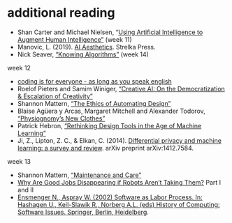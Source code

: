 # additional reading

* Shan Carter and Michael Nielsen, “[Using Artificial Intelligence to Augment Human Intelligence”](https://distill.pub/2017/aia/) (week 11)
* Manovic, L. (2019). [AI Aesthetics](http://manovich.net/index.php/projects/ai-aesthetics). Strelka Press.
* Nick Seaver, [“Knowing Algorithms”](https://digitalsts.net/essays/knowing-algorithms/) (week 14)



week 12 
* [coding is for everyone - as long as you speak english](https://www.wired.com/story/coding-is-for-everyoneas-long-as-you-speak-english/)
* Roelof Pieters and Samim Winiger, [“Creative AI: On the Democratization & Escalation of Creativity”](https://medium.com/@creativeai/creativeai-9d4b2346faf3)
* Shannon Mattern, [“The Ethics of Automating Design”](https://wordsinspace.net/shannon/2019/02/13/the-ethics-of-automating-design/)
* Blaise Agüera y Arcas, Margaret Mitchell and Alexander Todorov, [“Physiognomy’s New Clothes”](https://medium.com/@blaisea/physiognomys-new-clothes-f2d4b59fdd6a)
* Patrick Hebron, [“Rethinking Design Tools in the Age of Machine Learning”](https://medium.com/artists-and-machine-intelligence/rethinking-design-tools-in-the-age-of-machine-learning-369f3f07ab6c)
* Ji, Z., Lipton, Z. C., & Elkan, C. (2014). [Differential privacy and machine learning: a survey and review](https://arxiv.org/pdf/1812.02282.pdf). arXiv preprint arXiv:1412.7584. 


week 13
* Shannon Mattern, [“Maintenance and Care”](https://placesjournal.org/article/maintenance-and-care/)
* [Why Are Good Jobs Disappearing if Robots Aren’t Taking Them?](https://points.datasociety.net/why-are-good-jobs-disappearing-if-robots-arent-taking-them-9f8d4845302a) Part I and II
* [Ensmenger N., Aspray W. (2002) Software as Labor Process. In: Hashagen U., Keil-Slawik R., Norberg A.L. (eds) History of Computing: Software Issues. Springer, Berlin, Heidelberg](https://www.sas.upenn.edu/~nathanen/files/ensmenger2002.pdf).
